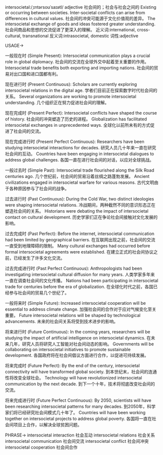 intersocietal:/ˌɪntərsoʊˈsaɪətl/
adjective
社会间的；社会与社会之间的
Existing or occurring between societies.
Inter-societal conflicts can arise from differences in cultural values.  社会间的冲突可能源于文化价值观的差异。
The intersocietal exchange of goods and ideas fostered greater understanding. 社会间商品和思想的交流促进了更深入的理解。
近义词:international, cross-cultural, transnational
反义词:intrasocietal, domestic
词性:adjective


USAGE->

一般现在时 (Simple Present):
Intersocietal communication plays a crucial role in global diplomacy. 社会间的交流在全球外交中起着至关重要的作用。
Intersocietal trade benefits both exporting and importing nations.  社会间的贸易对出口国和进口国都有利。


现在进行时 (Present Continuous):
Scholars are currently exploring intersocietal relations in the digital age. 学者们目前正在探索数字时代社会间的关系。
Several organizations are working to promote intersocietal understanding.  几个组织正在努力促进社会间的理解。


现在完成时 (Present Perfect):
Intersocietal conflicts have shaped the course of history. 社会间的冲突塑造了历史的进程。
Globalization has facilitated intersocietal exchanges in unprecedented ways. 全球化以前所未有的方式促进了社会间的交流。


现在完成进行时 (Present Perfect Continuous):
Researchers have been studying intersocietal interactions for decades.  研究人员几十年来一直在研究社会间的互动。
Countries have been engaging in intersocietal dialogues to address global challenges. 各国一直在进行社会间的对话，以应对全球挑战。


一般过去时 (Simple Past):
Intersocietal trade flourished along the Silk Road centuries ago.  几个世纪前，社会间的贸易沿着丝绸之路蓬勃发展。
Ancient civilizations engaged in intersocietal warfare for various reasons. 古代文明由于各种原因参与了社会间的战争。


过去进行时 (Past Continuous):
During the Cold War, two distinct ideologies were shaping intersocietal relations. 冷战期间，两种截然不同的意识形态正在塑造社会间的关系。
Historians were debating the impact of intersocietal contact on cultural development. 历史学家们正在争论社会间接触对文化发展的影响。


过去完成时 (Past Perfect):
Before the internet, intersocietal communication had been limited by geographical barriers. 在互联网出现之前，社会间的交流一直受到地理障碍的限制。
Many cultural exchanges had occurred before formal intersocietal agreements were established. 在建立正式的社会间协议之前，已经发生了许多文化交流。


过去完成进行时 (Past Perfect Continuous):
Anthropologists had been investigating intersocietal cultural diffusion for many years.  人类学家多年来一直在调查社会间的文化传播。
Nations had been participating in intersocietal trade for centuries before the era of globalization. 在全球化时代之前，各国已经参与社会间的贸易几个世纪了。


一般将来时 (Simple Future):
Increased intersocietal cooperation will be essential to address climate change. 加强社会间的合作对于应对气候变化至关重要。
Future intersocietal relations will be shaped by technological advancements. 未来的社会间关系将受到技术进步的影响。


将来进行时 (Future Continuous):
In the coming years, researchers will be studying the impact of artificial intelligence on intersocietal dynamics. 在未来几年，研究人员将研究人工智能对社会间动态的影响。
Governments will be collaborating on intersocietal initiatives to promote sustainable development. 各国政府将在社会间倡议方面进行合作，以促进可持续发展。


将来完成时 (Future Perfect):
By the end of the century, intersocietal connectivity will have transformed global society. 到本世纪末，社会间的连通性将改变全球社会。
Technology will have revolutionized intersocietal communication by the next decade.  到下一个十年，技术将彻底改变社会间的交流。


将来完成进行时 (Future Perfect Continuous):
By 2050, scientists will have been researching intersocietal patterns for many decades. 到2050年，科学家们将已经研究社会间模式几十年了。
Countries will have been working together on intersocietal projects to address global poverty. 各国将一直在社会间项目上合作，以解决全球贫困问题。


PHRASE->
intersocietal interaction 社会互动
intersocietal relations 社会关系
intersocietal communication 社会间交流
intersocietal conflict 社会间冲突
intersocietal cooperation 社会间合作
